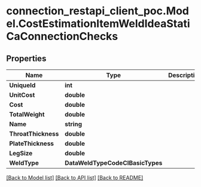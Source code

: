 # connection_restapi_client_poc.Model.CostEstimationItemWeldIdeaStatiCaConnectionChecks

## Properties

Name | Type | Description | Notes
------------ | ------------- | ------------- | -------------
**UniqueId** | **int** |  | [optional] 
**UnitCost** | **double** |  | [optional] 
**Cost** | **double** |  | [optional] 
**TotalWeight** | **double** |  | [optional] 
**Name** | **string** |  | [optional] 
**ThroatThickness** | **double** |  | [optional] 
**PlateThickness** | **double** |  | [optional] 
**LegSize** | **double** |  | [optional] 
**WeldType** | **DataWeldTypeCodeCIBasicTypes** |  | [optional] 

[[Back to Model list]](../README.md#documentation-for-models) [[Back to API list]](../README.md#documentation-for-api-endpoints) [[Back to README]](../README.md)

